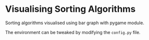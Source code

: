 # Visualising Sorting Algorithms

Sorting algorithms visualised using bar graph with pygame module.

The environment can be tweaked by modifying the `config.py` file.